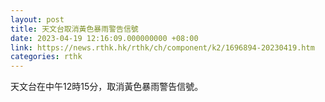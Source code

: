 ```yaml
---
layout: post
title: 天文台取消黃色暴雨警告信號
date: 2023-04-19 12:16:09.000000000 +08:00
link: https://news.rthk.hk/rthk/ch/component/k2/1696894-20230419.htm
categories: rthk
---
```


天文台在中午12時15分，取消黃色暴雨警告信號。
